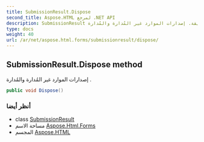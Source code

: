 ```yaml
---
title: SubmissionResult.Dispose
second_title: Aspose.HTML لمرجع .NET API
description: SubmissionResult طريقة. إصدارات الموارد غير المُدارة والمُدارة .
type: docs
weight: 40
url: /ar/net/aspose.html.forms/submissionresult/dispose/
---
```

## SubmissionResult.Dispose method

إصدارات الموارد غير المُدارة والمُدارة .

```csharp
public void Dispose()
```

### أنظر أيضا

* class [SubmissionResult](../)
* مساحة الاسم [Aspose.Html.Forms](../../submissionresult/)
* المجسم [Aspose.HTML](../../../)


